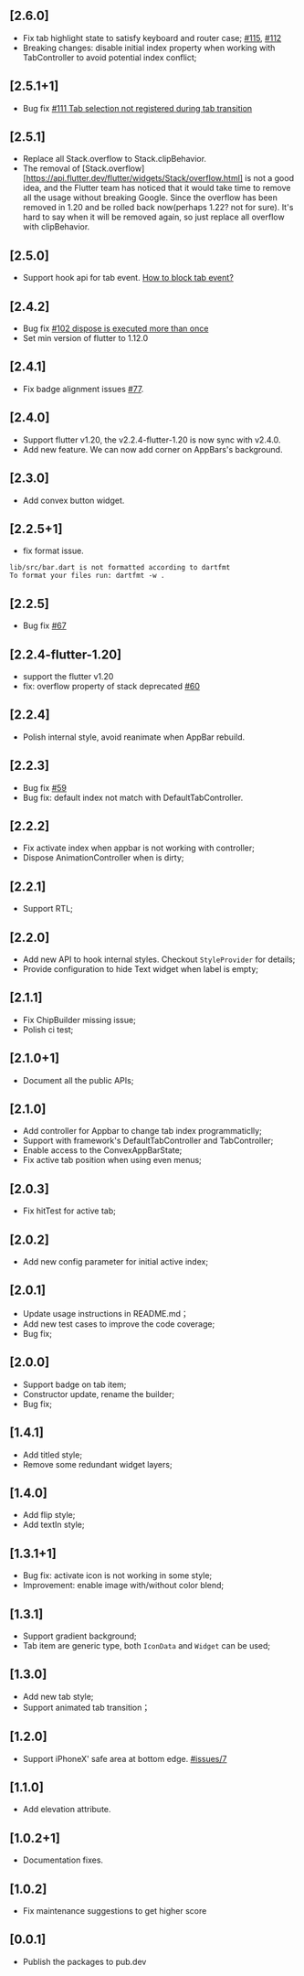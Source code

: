 ## [2.6.0]
* Fix tab highlight state to satisfy keyboard and router case; [#115](https://github.com/hacktons/convex_bottom_bar/issues/115), [#112](https://github.com/hacktons/convex_bottom_bar/issues/112)
* Breaking changes: disable initial index property when working with TabController to avoid potential index conflict;

## [2.5.1+1]
* Bug fix [#111 Tab selection not registered during tab transition](https://github.com/hacktons/convex_bottom_bar/issues/111)

## [2.5.1]

* Replace all Stack.overflow to Stack.clipBehavior. 
* The removal of [Stack.overflow][https://api.flutter.dev/flutter/widgets/Stack/overflow.html] is not a good idea, and the Flutter team has noticed that it would take time to remove all the usage without breaking Google.
Since the overflow has been removed in 1.20 and be rolled back now(perhaps 1.22? not for sure). It's hard to say when it will be removed again, so just replace all overflow with clipBehavior.

## [2.5.0]
* Support hook api for tab event. [How to block tab event?](https://github.com/hacktons/convex_bottom_bar/blob/master/doc/how-to-block-tab-event.md)

## [2.4.2]
* Bug fix [#102 dispose is executed more than once](https://github.com/hacktons/convex_bottom_bar/issues/102)
* Set min version of  flutter to 1.12.0

## [2.4.1]
* Fix badge alignment issues [#77](https://github.com/hacktons/convex_bottom_bar/issues/77).

## [2.4.0]
* Support flutter v1.20, the v2.2.4-flutter-1.20 is now sync with v2.4.0.
* Add new feature. We can now add corner on AppBars's background.

## [2.3.0]
* Add convex button widget.

## [2.2.5+1]

* fix format issue.
```
lib/src/bar.dart is not formatted according to dartfmt
To format your files run: dartfmt -w .
```

## [2.2.5]

* Bug fix [#67](https://github.com/hacktons/convex_bottom_bar/issues/67)

## [2.2.4-flutter-1.20]
* support the flutter v1.20
* fix: overflow property of stack deprecated [#60](https://github.com/hacktons/convex_bottom_bar/pull/60)

## [2.2.4]
* Polish internal style, avoid reanimate when AppBar rebuild.

## [2.2.3]

* Bug fix [#59](https://github.com/hacktons/convex_bottom_bar/issues/59)
* Bug fix: default index not match with DefaultTabController.

## [2.2.2]
* Fix activate index when appbar is not working with controller;
* Dispose AnimationController when is dirty;

## [2.2.1]
* Support RTL;

## [2.2.0]

* Add new API to hook internal styles. Checkout `StyleProvider` for details;
* Provide configuration to hide Text widget when label is empty;

## [2.1.1]

* Fix ChipBuilder missing issue;
* Polish ci test;

## [2.1.0+1]

* Document all the public APIs;
 
## [2.1.0]

* Add controller for Appbar to change tab index programmaticlly;
* Support with framework's DefaultTabController and TabController;
* Enable access to the ConvexAppBarState;
* Fix active tab position when using even menus;

## [2.0.3]

* Fix hitTest for active tab;

## [2.0.2]

* Add new config parameter for initial active index;

## [2.0.1]

* Update usage instructions in README.md；
* Add new test cases to improve the code coverage;
* Bug fix;

## [2.0.0]

* Support badge on tab item;
* Constructor update, rename the builder;
* Bug fix;

## [1.4.1]

* Add titled style;
* Remove some redundant widget layers;

## [1.4.0]

* Add flip style;
* Add textIn style;

## [1.3.1+1]

* Bug fix: activate icon is not working in some style;
* Improvement: enable image with/without color blend;
 
## [1.3.1]

* Support gradient background;
* Tab item are generic type, both `IconData` and `Widget` can be used;

## [1.3.0]

* Add new tab style;
* Support animated tab transition；

## [1.2.0]

* Support iPhoneX' safe area at bottom edge. [#issues/7](https://github.com/hacktons/convex_bottom_bar/issues/7)

## [1.1.0]

* Add elevation attribute.

## [1.0.2+1]

* Documentation fixes.

## [1.0.2]

* Fix maintenance suggestions to get higher score

## [0.0.1]

* Publish the packages to pub.dev

